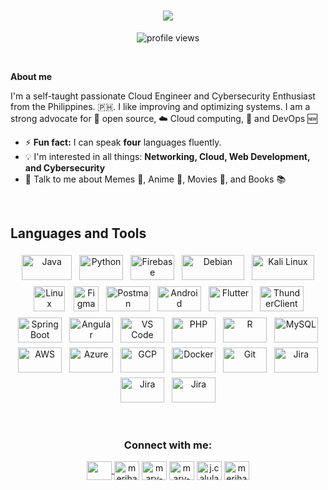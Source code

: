 <h1 align="center">
      <img
            src="https://readme-typing-svg.herokuapp.com?font=Righteous&size=36&pause=1000&color=B17BC1&center=true&vCenter=true&width=500&height=70&lines=Hola+%F0%9F%91%8B;I'm+Mary+Jane+Calulang!;" />
</h1>
<p align="center">
      <img src="https://visitor-badge.laobi.icu/badge?page_id=meri-hane.meri-hane" alt="profile views">
</p>
<br />

**About me**

I'm a self-taught passionate Cloud Engineer and Cybersecurity Enthusiast from the Philippines. 🇵🇭. I like improving and optimizing systems. I am a strong advocate for 📜 open source, :cloud: Cloud computing, 🚀 and DevOps :new: 

<!--
- 🌱 I’m currently pursuing my **Bachelors in Computer Science at Technological University of the Philippines - Manila**
-->
- ⚡ **Fun fact:** I  can speak **four** languages fluently.
- :bulb: I'm interested in all things: **Networking, Cloud, Web Development, and Cybersecurity**
- 💬 Talk to me about Memes 🤣, Anime 🎥, Movies 🎥, and Books 📚

<br />
<h2 align="left">Languages and Tools</h2>

<p align="center">
	<img title="Java" alt="Java" src="https://cdn4.iconfinder.com/data/icons/logos-and-brands/512/181_Java_logo_logos-512.png" width="80" height="40" style="vertical-align:down; margin:4px"/>
	<img title="Python" alt="Python" src="https://cdn3.iconfinder.com/data/icons/logos-and-brands-adobe/512/267_Python-512.png" width="70" height="40" style="vertical-align:down; margin:4px"/>
	<img title="Firebase" alt="Firebase" src="https://miro.medium.com/v2/resize:fit:300/1*R4c8lHBHuH5qyqOtZb3h-w.png" width="70" height="40" style="vertical-align:down; margin:4px"/>
	<img title="Debian" alt="Debian" src="https://cdn.icon-icons.com/icons2/2699/PNG/512/debian_logo_icon_168290.png" width="100" height="40" style="vertical-align:down; margin:4px"/>
      <img title="Kali Linux" alt="Kali Linux" src="https://i.pinimg.com/originals/92/f3/b1/92f3b1027e70a29b31627616b5e9e4df.png" width="100" height="40" style="vertical-align:down; margin:4px"/>
	<img title="Linux" alt="Linux" src="https://upload.wikimedia.org/wikipedia/commons/thumb/3/35/Tux.svg/1200px-Tux.svg.png" width="50" height="40" style="vertical-align:down; margin:6px"/>
	<img title="Figma" alt="Figma" src="https://upload.wikimedia.org/wikipedia/commons/thumb/3/33/Figma-logo.svg/1667px-Figma-logo.svg.png" width="40" height="40" style="vertical-align:down; margin:4px"/>
	<img title="Postman" alt="Postman" src="https://cdn.worldvectorlogo.com/logos/postman.svg" width="70" height="40" style="vertical-align:down; margin:4px"/>
	<img title="Android" alt="Android" src="https://logos-world.net/wp-content/uploads/2021/09/Android-Emblem.png" width="70" height="40" style="vertical-align:down; margin:4px"/>
	<img title="Flutter" alt="Flutter" src="https://upload.wikimedia.org/wikipedia/commons/thumb/7/79/Flutter_logo.svg/2048px-Flutter_logo.svg.png" width="70" height="40" style="vertical-align:down; margin:4px"/>
	<img title="ThunderClient" alt="ThunderClient" src="https://rangav.gallerycdn.vsassets.io/extensions/rangav/vscode-thunder-client/2.24.11/1717565784653/Microsoft.VisualStudio.Services.Icons.Default" width="70" height="40" style="vertical-align:down; margin:4px"/>
	<img title="Spring Boot" alt="Spring Boot" src="https://miro.medium.com/v2/resize:fit:500/1*AbiX4LwtSNozoyfypcKvEg.png" width="70" height="40" style="vertical-align:down; margin:4px"/>
	<img title="Angular" alt="Angular" src="https://upload.wikimedia.org/wikipedia/commons/thumb/c/cf/Angular_full_color_logo.svg/2048px-Angular_full_color_logo.svg.png" width="70" height="40" style="vertical-align:down; margin:4px"/>
	<img title="VS Code" alt="VS Code" src="https://cdn.worldvectorlogo.com/logos/visual-studio-code-1.svg" width="70" height="40" style="vertical-align:down; margin:4px"/>
	<img title="PHP" alt="PHP" src="https://upload.wikimedia.org/wikipedia/commons/thumb/2/27/PHP-logo.svg/2560px-PHP-logo.svg.png" width="70" height="40" style="vertical-align:down; margin:4px"/>
	<img title="R" alt="R" src="https://upload.wikimedia.org/wikipedia/commons/thumb/1/1b/R_logo.svg/1280px-R_logo.svg.png" width="70" height="40" style="vertical-align:down; margin:4px"/>
	<img title="MySQL" alt="MySQL" src="https://upload.wikimedia.org/wikipedia/labs/8/8e/Mysql_logo.png" width="70" height="40" style="vertical-align:down; margin:4px"/>
	<img title="AWS" alt="AWS" src="https://logos-world.net/wp-content/uploads/2021/08/Amazon-Web-Services-AWS-Logo.png" width="70" height="40" style="vertical-align:down; margin:4px"/>
	<img title="Azure" alt="Azure" src="https://swimburger.net/media/ppnn3pcl/azure.png" width="70" height="40" style="vertical-align:down; margin:4px"/>
	<img title="GCP" alt="GCP" src="https://www.gend.co/hs-fs/hubfs/gcp-logo-cloud.png?width=730&name=gcp-logo-cloud.png" width="70" height="40" style="vertical-align:down; margin:4px"/>
	<img title="Docker" alt="Docker" src="https://cdn4.iconfinder.com/data/icons/logos-and-brands/512/97_Docker_logo_logos-512.png" width="70" height="40" style="vertical-align:down; margin:4px"/>
	<img title="Git" alt="Git" src="https://git-scm.com/images/logos/downloads/Git-Icon-1788C.png" width="70" height="40" style="vertical-align:down; margin:4px"/>
	<img title="Jira" alt="Jira" src="https://seeklogo.com/images/J/jira-logo-FD39F795A7-seeklogo.com.png" width="70" height="40" style="vertical-align:down; margin:4px"/>
	<img title="HTML" alt="Jira" src="https://upload.wikimedia.org/wikipedia/commons/thumb/3/38/HTML5_Badge.svg/2048px-HTML5_Badge.svg.png" width="70" height="40" style="vertical-align:down; margin:4px"/>
	<img title="CSS" alt="Jira" src="https://upload.wikimedia.org/wikipedia/commons/thumb/6/62/CSS3_logo.svg/1024px-CSS3_logo.svg.png" width="70" height="40" style="vertical-align:down; margin:4px"/>
</p>

<br />
<div align="center">
      <h3 align="center">Connect with me:</h3>
      <a href="mailto:janecalulang@gmail.com" target="blank"><img align="center"
                  src="https://upload.wikimedia.org/wikipedia/commons/thumb/7/7e/Gmail_icon_%282020%29.svg/2560px-Gmail_icon_%282020%29.svg.png"
                  height="30" width="40" />
      </a>
      <a href="https://twitter.com/merihane_" target="blank"><img align="center"
                  src="https://raw.githubusercontent.com/rahuldkjain/github-profile-readme-generator/master/src/images/icons/Social/twitter.svg"
                  alt="merihane_" height="30" width="40" /></a>
      <a href="https://linkedin.com/in/mary-jane-calulang" target="blank"><img align="center"
                  src="https://raw.githubusercontent.com/rahuldkjain/github-profile-readme-generator/master/src/images/icons/Social/linked-in-alt.svg"
                  alt="mary-jane-calulang" height="30" width="40" /></a>
      <a href="https://stackoverflow.com/users/mary-jane-calulang" target="blank"><img align="center"
                  src="https://raw.githubusercontent.com/rahuldkjain/github-profile-readme-generator/master/src/images/icons/Social/stack-overflow.svg"
                  alt="mary-jane-calulang" height="30" width="40" /></a>
      <a href="https://fb.com/j.calulang" target="blank"><img align="center"
                  src="https://raw.githubusercontent.com/rahuldkjain/github-profile-readme-generator/master/src/images/icons/Social/facebook.svg"
                  alt="j.calulang" height="30" width="40" /></a>
      <a href="https://instagram.com/merihanei" target="blank"><img align="center"
                  src="https://raw.githubusercontent.com/rahuldkjain/github-profile-readme-generator/master/src/images/icons/Social/instagram.svg"
                  alt="merihanei" height="30" width="40" /></a>
</div>
